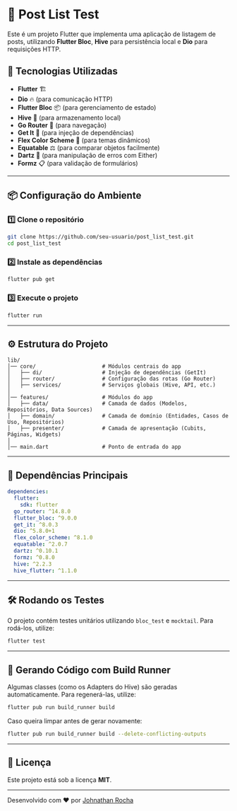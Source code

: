 # 📱 Post List Test

Este é um projeto Flutter que implementa uma aplicação de listagem de posts, utilizando **Flutter Bloc**, **Hive** para persistência local e **Dio** para requisições HTTP.

## 🚀 Tecnologias Utilizadas

- **Flutter** 🏗️
- **Dio** 🔥 (para comunicação HTTP)
- **Flutter Bloc** 📦 (para gerenciamento de estado)
- **Hive** 📂 (para armazenamento local)
- **Go Router** 🚀 (para navegação)
- **Get It** 🧩 (para injeção de dependências)
- **Flex Color Scheme** 🎨 (para temas dinâmicos)
- **Equatable** ⚖️ (para comparar objetos facilmente)
- **Dartz** 🎯 (para manipulação de erros com Either)
- **Formz** 📋 (para validação de formulários)

---

## 📦 Configuração do Ambiente

### 1️⃣ **Clone o repositório**

```sh
git clone https://github.com/seu-usuario/post_list_test.git
cd post_list_test
```

### 2️⃣ **Instale as dependências**

```sh
flutter pub get
```

### 3️⃣ **Execute o projeto**

```sh
flutter run
```

---

## ⚙️ Estrutura do Projeto

```
lib/
│── core/                     # Módulos centrais do app
│   ├── di/                   # Injeção de dependências (GetIt)
│   ├── router/               # Configuração das rotas (Go Router)
│   ├── services/             # Serviços globais (Hive, API, etc.)
│
│── features/                 # Módulos do app
│   ├── data/                 # Camada de dados (Modelos, Repositórios, Data Sources)
│   ├── domain/               # Camada de domínio (Entidades, Casos de Uso, Repositórios)
│   ├── presenter/            # Camada de apresentação (Cubits, Páginas, Widgets)
│
│── main.dart                 # Ponto de entrada do app
```

---

## 📌 Dependências Principais

```yaml
dependencies:
  flutter:
    sdk: flutter
  go_router: ^14.8.0
  flutter_bloc: ^9.0.0
  get_it: ^8.0.3
  dio: ^5.8.0+1
  flex_color_scheme: ^8.1.0
  equatable: ^2.0.7
  dartz: ^0.10.1
  formz: ^0.8.0
  hive: ^2.2.3
  hive_flutter: ^1.1.0
```

---

## 🛠️ **Rodando os Testes**

O projeto contém testes unitários utilizando `bloc_test` e `mocktail`. Para rodá-los, utilize:

```sh
flutter test
```

---

## 📜 **Gerando Código com Build Runner**

Algumas classes (como os Adapters do Hive) são geradas automaticamente. Para regenerá-las, utilize:

```sh
flutter pub run build_runner build
```

Caso queira limpar antes de gerar novamente:

```sh
flutter pub run build_runner build --delete-conflicting-outputs
```

---

## 📖 **Licença**

Este projeto está sob a licença **MIT**.

---

Desenvolvido com ❤️ por [Johnathan Rocha](https://github.com/John-Rocha)

